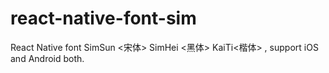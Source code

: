# react-native-font-sim
React Native font SimSun &lt;宋体> SimHei &lt;黑体> KaiTi&lt;楷体> , support iOS and Android both.
